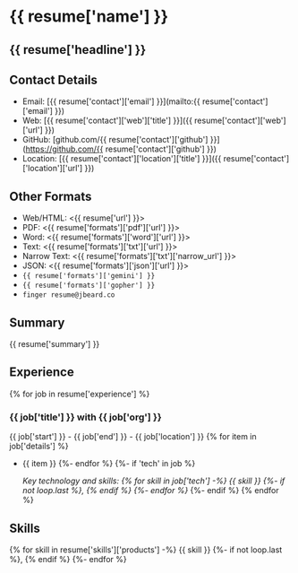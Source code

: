 # {{ resume['name'] }}

## {{ resume['headline'] }}

## Contact Details

* Email: [{{ resume['contact']['email'] }}](mailto:{{ resume['contact']['email'] }})
* Web: [{{ resume['contact']['web']['title'] }}]({{ resume['contact']['web']['url'] }})
* GitHub: [github.com/{{ resume['contact']['github'] }}](https://github.com/{{ resume['contact']['github'] }})
* Location: [{{ resume['contact']['location']['title'] }}]({{ resume['contact']['location']['url'] }})

## Other Formats

* Web/HTML: <{{ resume['url'] }}>
* PDF: <{{ resume['formats']['pdf']['url'] }}>
* Word: <{{ resume['formats']['word']['url'] }}>
* Text: <{{ resume['formats']['txt']['url'] }}>
* Narrow Text: <{{ resume['formats']['txt']['narrow_url'] }}>
* JSON: <{{ resume['formats']['json']['url'] }}>
* `{{ resume['formats']['gemini'] }}`
* `{{ resume['formats']['gopher'] }}`
* `finger resume@jbeard.co`

## Summary

{{ resume['summary'] }}

## Experience
{% for job in resume['experience'] %}
### {{ job['title'] }} with {{ job['org'] }}

{{ job['start'] }} - {{ job['end'] }} - {{ job['location'] }}
{% for item in job['details'] %}
* {{ item }}
{%- endfor %}
{%- if 'tech' in job %}

    _Key technology and skills: {% for skill in job['tech'] -%}
    {{ skill }}
    {%- if not loop.last %}, {% endif %}
{%- endfor %}_
{%- endif %}
{% endfor %}
## Skills

{% for skill in resume['skills']['products'] -%}
{{ skill }}
{%- if not loop.last %}, {% endif %}
{%- endfor %}

